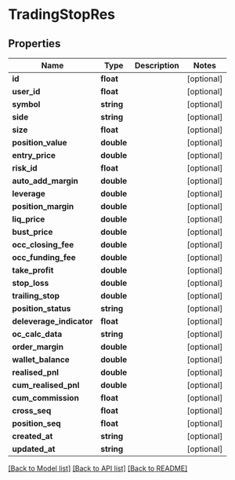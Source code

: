 # TradingStopRes

## Properties
Name | Type | Description | Notes
------------ | ------------- | ------------- | -------------
**id** | **float** |  | [optional] 
**user_id** | **float** |  | [optional] 
**symbol** | **string** |  | [optional] 
**side** | **string** |  | [optional] 
**size** | **float** |  | [optional] 
**position_value** | **double** |  | [optional] 
**entry_price** | **double** |  | [optional] 
**risk_id** | **float** |  | [optional] 
**auto_add_margin** | **double** |  | [optional] 
**leverage** | **double** |  | [optional] 
**position_margin** | **double** |  | [optional] 
**liq_price** | **double** |  | [optional] 
**bust_price** | **double** |  | [optional] 
**occ_closing_fee** | **double** |  | [optional] 
**occ_funding_fee** | **double** |  | [optional] 
**take_profit** | **double** |  | [optional] 
**stop_loss** | **double** |  | [optional] 
**trailing_stop** | **double** |  | [optional] 
**position_status** | **string** |  | [optional] 
**deleverage_indicator** | **float** |  | [optional] 
**oc_calc_data** | **string** |  | [optional] 
**order_margin** | **double** |  | [optional] 
**wallet_balance** | **double** |  | [optional] 
**realised_pnl** | **double** |  | [optional] 
**cum_realised_pnl** | **double** |  | [optional] 
**cum_commission** | **float** |  | [optional] 
**cross_seq** | **float** |  | [optional] 
**position_seq** | **float** |  | [optional] 
**created_at** | **string** |  | [optional] 
**updated_at** | **string** |  | [optional] 

[[Back to Model list]](../README.md#documentation-for-models) [[Back to API list]](../README.md#documentation-for-api-endpoints) [[Back to README]](../README.md)


